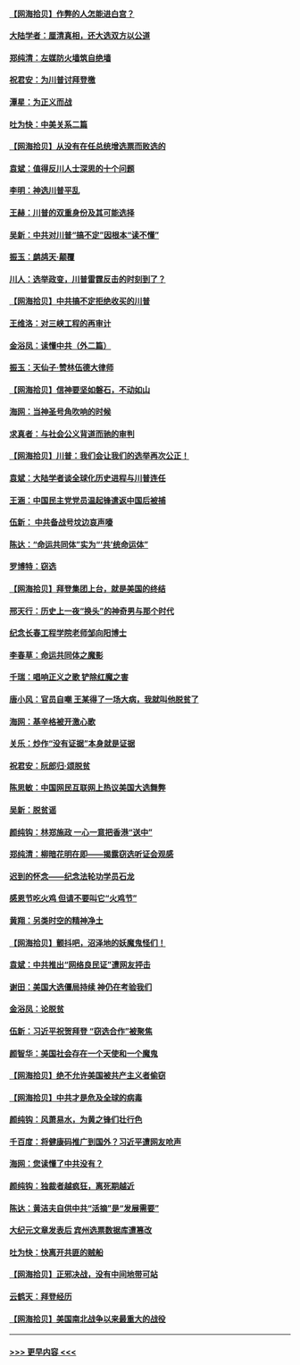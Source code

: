 #### [【网海拾贝】作弊的人怎能进白宫？](../pages/nsc993/n12603546.md?t=12091102) 
#### [大陆学者：厘清真相，还大选双方以公道](../pages/nsc993/n12603475.md?t=12091102) 
#### [郑纯清：左媒防火墙筑自绝墙](../pages/nsc993/n12602226.md?t=12091102) 
#### [祝君安：为川普讨拜登檄](../pages/nsc993/n12602199.md?t=12091102) 
#### [潭星：为正义而战](../pages/nsc993/n12600926.md?t=12091102) 
#### [吐为快：中美关系二篇](../pages/nsc993/n12600908.md?t=12091102) 
#### [【网海拾贝】从没有在任总统增选票而败选的](../pages/nsc993/n12600435.md?t=12091102) 
#### [袁斌：值得反川人士深思的十个问题](../pages/nsc993/n12600332.md?t=12091102) 
#### [李明：神选川普平乱](../pages/nsc993/n12599751.md?t=12091102) 
#### [王赫：川普的双重身份及其可能选择](../pages/nsc993/n12599723.md?t=12091102) 
#### [吴新：中共对川普“搞不定”因根本“读不懂”](../pages/nsc993/n12599502.md?t=12091102) 
#### [振玉：鹧鸪天‧颠覆](../pages/nsc993/n12599494.md?t=12091102) 
#### [川人：选举政变，川普雷霆反击的时刻到了？](../pages/nsc993/n12599291.md?t=12091102) 
#### [【网海拾贝】中共搞不定拒绝收买的川普](../pages/nsc993/n12598955.md?t=12091102) 
#### [王维洛：对三峡工程的再审计](../pages/nsc993/n12598436.md?t=12091102) 
#### [金浴凤：读懂中共（外二篇）](../pages/nsc993/n12597943.md?t=12091102) 
#### [振玉：天仙子‧赞林伍德大律师](../pages/nsc993/n12597929.md?t=12091102) 
#### [【网海拾贝】信神要坚如磐石，不动如山](../pages/nsc993/n12597901.md?t=12091102) 
#### [海网：当神圣号角吹响的时候](../pages/nsc993/n12595891.md?t=12091102) 
#### [求真者：与社会公义背道而驰的审判](../pages/nsc993/n12595868.md?t=12091102) 
#### [【网海拾贝】川普：我们会让我们的选举再次公正！](../pages/nsc993/n12594930.md?t=12091102) 
#### [袁斌：大陆学者谈全球化历史进程与川普连任](../pages/nsc993/n12594690.md?t=12091102) 
#### [王涵：中国民主党党员温起锋遣返中国后被捕](../pages/nsc993/n12594540.md?t=12091102) 
#### [伍新： 中共备战号坟边哀声嚎](../pages/nsc993/n12593086.md?t=12091102) 
#### [陈达：“命运共同体”实为“‘共’统命运体”](../pages/nsc993/n12590865.md?t=12091102) 
#### [罗博特：窃选](../pages/nsc993/n12590619.md?t=12091102) 
#### [【网海拾贝】拜登集团上台，就是美国的终结](../pages/nsc993/n12589725.md?t=12091102) 
#### [邢天行：历史上一夜“换头”的神奇男与那个时代](../pages/nsc993/n12589424.md?t=12091102) 
#### [纪念长春工程学院老师邹向阳博士](../pages/nsc993/n12585390.md?t=12091102) 
#### [李春草：命运共同体之魔影](../pages/nsc993/n12585026.md?t=12091102) 
#### [千瑞：唱响正义之歌 铲除红魔之害](../pages/nsc993/n12585002.md?t=12091102) 
#### [唐小风：官员自嘲 王某得了一场大病，我就叫他脱贫了](../pages/nsc993/n12584981.md?t=12091102) 
#### [海网：基辛格被开激心歌](../pages/nsc993/n12584946.md?t=12091102) 
#### [关乐：炒作“没有证据”本身就是证据](../pages/nsc993/n12583146.md?t=12091102) 
#### [祝君安：阮郎归‧颂脱贫](../pages/nsc993/n12583119.md?t=12091102) 
#### [陈思敏：中国网民互联网上热议美国大选舞弊](../pages/nsc993/n12582845.md?t=12091102) 
#### [吴新：脱贫谣](../pages/nsc993/n12580839.md?t=12091102) 
#### [颜纯钩：林郑施政 一心一意把香港“送中”](../pages/nsc993/n12580805.md?t=12091102) 
#### [郑纯清：柳暗花明在即——揭露窃选听证会观感](../pages/nsc993/n12580795.md?t=12091102) 
#### [迟到的怀念——纪念法轮功学员石龙](../pages/nsc993/n12580245.md?t=12091102) 
#### [感恩节吃火鸡  但请不要叫它“火鸡节”](../pages/nsc993/n12580252.md?t=12091102) 
#### [黄翔：另类时空的精神净土](../pages/nsc993/n12578638.md?t=12091102) 
#### [【网海拾贝】颤抖吧，沼泽地的妖魔鬼怪们！](../pages/nsc993/n12578552.md?t=12091102) 
#### [袁斌：中共推出“网络良民证”遭网友抨击](../pages/nsc993/n12578511.md?t=12091102) 
#### [谢田：美国大选僵局持续 神仍在考验我们](../pages/nsc993/n12577432.md?t=12091102) 
#### [金浴凤：论脱贫](../pages/nsc993/n12576386.md?t=12091102) 
#### [伍新：习近平祝贺拜登 “窃选合作”被聚焦](../pages/nsc993/n12576358.md?t=12091102) 
#### [颜智华：美国社会存在一个天使和一个魔鬼](../pages/nsc993/n12574299.md?t=12091102) 
#### [【网海拾贝】绝不允许美国被共产主义者偷窃](../pages/nsc993/n12573396.md?t=12091102) 
#### [【网海拾贝】中共才是危及全球的病毒](../pages/nsc993/n12571204.md?t=12091102) 
#### [颜纯钩：风萧易水，为黄之锋们壮行色](../pages/nsc993/n12571487.md?t=12091102) 
#### [千百度：将健康码推广到国外？习近平遭网友呛声](../pages/nsc993/n12570808.md?t=12091102) 
#### [海网：您读懂了中共没有？](../pages/nsc993/n12570487.md?t=12091102) 
#### [颜纯钩：独裁者越疯狂，离死期越近](../pages/nsc993/n12569055.md?t=12091102) 
#### [陈达：黄洁夫自供中共“活摘”是“发展需要”](../pages/nsc993/n12568541.md?t=12091102) 
#### [大纪元文章发表后 宾州选票数据库遭篡改](../pages/nsc993/n12568105.md?t=12091102) 
#### [吐为快：快离开共匪的贼船](../pages/nsc993/n12568462.md?t=12091102) 
#### [【网海拾贝】正邪决战，没有中间地带可站](../pages/nsc993/n12568439.md?t=12091102) 
#### [云鹤天：拜登经历](../pages/nsc993/n12567294.md?t=12091102) 
#### [【网海拾贝】美国南北战争以来最重大的战役](../pages/nsc993/n12567247.md?t=12091102) 

----
#### [ >>> 更早内容 <<< ](../indexes/nsc993-earlier.md)
